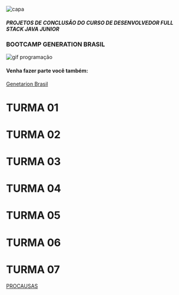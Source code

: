 ![capa](https://github.com/conteudoGeneration/conteudoGeneration/blob/main/Projeto%20Integrador.png)


##### PROJETOS DE CONCLUSÃO DO CURSO DE DESENVOLVEDOR FULL STACK JAVA JUNIOR
### BOOTCAMP GENERATION BRASIL


![gif programação](https://github.com/conteudoGeneration/conteudoGeneration/blob/main/001.gif)

#### Venha fazer parte você também: 
[Genetarion Brasil](https://brazil.generation.org/)


# TURMA 01

# TURMA 02

# TURMA 03

# TURMA 04

# TURMA 05

# TURMA 06

# TURMA 07

[PROCAUSAS](https://github.com/procausas)

